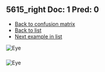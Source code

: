 ## 5615_right Doc: 1 Pred: 0
- [Back to confusion matrix](https://github.com/juliandewit/kaggle_retinopathy/blob/master/matrix.md)
- [Back to list](https://github.com/juliandewit/kaggle_retinopathy/blob/master/lists/10/list.md)
- [Next example in list](https://github.com/juliandewit/kaggle_retinopathy/blob/master/lists/10/56/568_right.md)

![Eye](https://retinopaty.blob.core.windows.net/size1024/5615_right_1.jpeg)

### 

![Eye]()

